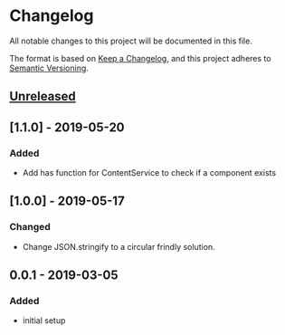 # Changelog

All notable changes to this project will be documented in this file.

The format is based on [Keep a Changelog](https://keepachangelog.com/en/1.0.0/),
and this project adheres to [Semantic Versioning](https://semver.org/spec/v2.0.0.html).

## [Unreleased]

## [1.1.0] - 2019-05-20

### Added

-   Add has function for ContentService to check if a component exists

## [1.0.0] - 2019-05-17

### Changed

-   Change JSON.stringify to a circular frindly solution.

## 0.0.1 - 2019-03-05

### Added

-   initial setup

[unreleased]: https://github.com/uniprank/ngx-lazy-bind
